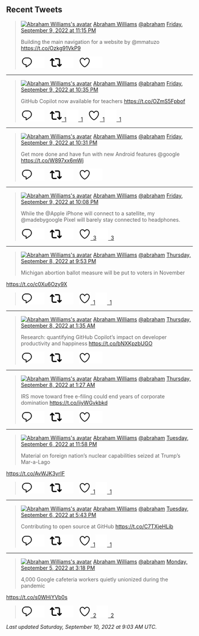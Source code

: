 ## Recent Tweets

> [![Abraham Williams's avatar](https://pbs.twimg.com/profile_images/897079141719195648/_mvh-QJH_mini.jpg)](https://twitter.com/abraham) [Abraham Williams](https://twitter.com/abraham) [@abraham](https://twitter.com/abraham) [Friday, September 9, 2022 at 11:15 PM](https://twitter.com/abraham/status/1568377691916697602)
>
> Building the main navigation for a website by @mmatuzo https://t.co/Ozkg91VkP9
>
> [![Reply](./images/reply_light.svg#gh-light-mode-only "Reply")](https://twitter.com/intent/tweet?in_reply_to=1568377691916697602#gh-light-mode-only)[![Reply](./images/reply.svg#gh-dark-mode-only "Reply")](https://twitter.com/intent/tweet?in_reply_to=1568377691916697602#gh-dark-mode-only)&emsp;[![Retweet](./images/retweet_light.svg#gh-light-mode-only "Retweet")](https://twitter.com/intent/retweet?tweet_id=1568377691916697602#gh-light-mode-only)[![Retweet](./images/retweet.svg#gh-dark-mode-only "Retweet")](https://twitter.com/intent/retweet?tweet_id=1568377691916697602#gh-dark-mode-only)&emsp;[![Like](./images/like_light.svg#gh-light-mode-only "Like")](https://twitter.com/intent/favorite?tweet_id=1568377691916697602#gh-light-mode-only)[![Like](./images/like.svg#gh-dark-mode-only "Like")](https://twitter.com/intent/favorite?tweet_id=1568377691916697602#gh-dark-mode-only)


---

> [![Abraham Williams's avatar](https://pbs.twimg.com/profile_images/897079141719195648/_mvh-QJH_mini.jpg)](https://twitter.com/abraham) [Abraham Williams](https://twitter.com/abraham) [@abraham](https://twitter.com/abraham) [Friday, September 9, 2022 at 10:35 PM](https://twitter.com/abraham/status/1568367593932693504)
>
> GitHub Copilot now available for teachers https://t.co/OZmS5Fpbof
>
> [![Reply](./images/reply_light.svg#gh-light-mode-only "Reply")](https://twitter.com/intent/tweet?in_reply_to=1568367593932693504#gh-light-mode-only)[![Reply](./images/reply.svg#gh-dark-mode-only "Reply")](https://twitter.com/intent/tweet?in_reply_to=1568367593932693504#gh-dark-mode-only)&emsp;[![Retweet](./images/retweet_light.svg#gh-light-mode-only "Retweet")&ensp;1](https://twitter.com/intent/retweet?tweet_id=1568367593932693504#gh-light-mode-only)[![Retweet](./images/retweet.svg#gh-dark-mode-only "Retweet")&ensp;1](https://twitter.com/intent/retweet?tweet_id=1568367593932693504#gh-dark-mode-only)&emsp;[![Like](./images/like_light.svg#gh-light-mode-only "Like")&ensp;1](https://twitter.com/intent/favorite?tweet_id=1568367593932693504#gh-light-mode-only)[![Like](./images/like.svg#gh-dark-mode-only "Like")&ensp;1](https://twitter.com/intent/favorite?tweet_id=1568367593932693504#gh-dark-mode-only)


---

> [![Abraham Williams's avatar](https://pbs.twimg.com/profile_images/897079141719195648/_mvh-QJH_mini.jpg)](https://twitter.com/abraham) [Abraham Williams](https://twitter.com/abraham) [@abraham](https://twitter.com/abraham) [Friday, September 9, 2022 at 10:31 PM](https://twitter.com/abraham/status/1568366474128916480)
>
> Get more done and have fun with new Android features @google https://t.co/W897xx6mWj
>
> [![Reply](./images/reply_light.svg#gh-light-mode-only "Reply")](https://twitter.com/intent/tweet?in_reply_to=1568366474128916480#gh-light-mode-only)[![Reply](./images/reply.svg#gh-dark-mode-only "Reply")](https://twitter.com/intent/tweet?in_reply_to=1568366474128916480#gh-dark-mode-only)&emsp;[![Retweet](./images/retweet_light.svg#gh-light-mode-only "Retweet")](https://twitter.com/intent/retweet?tweet_id=1568366474128916480#gh-light-mode-only)[![Retweet](./images/retweet.svg#gh-dark-mode-only "Retweet")](https://twitter.com/intent/retweet?tweet_id=1568366474128916480#gh-dark-mode-only)&emsp;[![Like](./images/like_light.svg#gh-light-mode-only "Like")](https://twitter.com/intent/favorite?tweet_id=1568366474128916480#gh-light-mode-only)[![Like](./images/like.svg#gh-dark-mode-only "Like")](https://twitter.com/intent/favorite?tweet_id=1568366474128916480#gh-dark-mode-only)


---

> [![Abraham Williams's avatar](https://pbs.twimg.com/profile_images/897079141719195648/_mvh-QJH_mini.jpg)](https://twitter.com/abraham) [Abraham Williams](https://twitter.com/abraham) [@abraham](https://twitter.com/abraham) [Friday, September 9, 2022 at 10:08 PM](https://twitter.com/abraham/status/1568360609372164098)
>
> While the @Apple iPhone will connect to a satellite, my @madebygoogle Pixel will barely stay connected to headphones.
>
> [![Reply](./images/reply_light.svg#gh-light-mode-only "Reply")](https://twitter.com/intent/tweet?in_reply_to=1568360609372164098#gh-light-mode-only)[![Reply](./images/reply.svg#gh-dark-mode-only "Reply")](https://twitter.com/intent/tweet?in_reply_to=1568360609372164098#gh-dark-mode-only)&emsp;[![Retweet](./images/retweet_light.svg#gh-light-mode-only "Retweet")](https://twitter.com/intent/retweet?tweet_id=1568360609372164098#gh-light-mode-only)[![Retweet](./images/retweet.svg#gh-dark-mode-only "Retweet")](https://twitter.com/intent/retweet?tweet_id=1568360609372164098#gh-dark-mode-only)&emsp;[![Like](./images/like_light.svg#gh-light-mode-only "Like")&ensp;3](https://twitter.com/intent/favorite?tweet_id=1568360609372164098#gh-light-mode-only)[![Like](./images/like.svg#gh-dark-mode-only "Like")&ensp;3](https://twitter.com/intent/favorite?tweet_id=1568360609372164098#gh-dark-mode-only)


---

> [![Abraham Williams's avatar](https://pbs.twimg.com/profile_images/897079141719195648/_mvh-QJH_mini.jpg)](https://twitter.com/abraham) [Abraham Williams](https://twitter.com/abraham) [@abraham](https://twitter.com/abraham) [Thursday, September 8, 2022 at 9:53 PM](https://twitter.com/abraham/status/1567994675587387392)
>
> Michigan abortion ballot measure will be put to voters in November

https://t.co/c0Xu6Ozy9X
>
> [![Reply](./images/reply_light.svg#gh-light-mode-only "Reply")](https://twitter.com/intent/tweet?in_reply_to=1567994675587387392#gh-light-mode-only)[![Reply](./images/reply.svg#gh-dark-mode-only "Reply")](https://twitter.com/intent/tweet?in_reply_to=1567994675587387392#gh-dark-mode-only)&emsp;[![Retweet](./images/retweet_light.svg#gh-light-mode-only "Retweet")](https://twitter.com/intent/retweet?tweet_id=1567994675587387392#gh-light-mode-only)[![Retweet](./images/retweet.svg#gh-dark-mode-only "Retweet")](https://twitter.com/intent/retweet?tweet_id=1567994675587387392#gh-dark-mode-only)&emsp;[![Like](./images/like_light.svg#gh-light-mode-only "Like")&ensp;1](https://twitter.com/intent/favorite?tweet_id=1567994675587387392#gh-light-mode-only)[![Like](./images/like.svg#gh-dark-mode-only "Like")&ensp;1](https://twitter.com/intent/favorite?tweet_id=1567994675587387392#gh-dark-mode-only)


---

> [![Abraham Williams's avatar](https://pbs.twimg.com/profile_images/897079141719195648/_mvh-QJH_mini.jpg)](https://twitter.com/abraham) [Abraham Williams](https://twitter.com/abraham) [@abraham](https://twitter.com/abraham) [Thursday, September 8, 2022 at 1:35 AM](https://twitter.com/abraham/status/1567688138742546434)
>
> Research: quantifying GitHub Copilot’s impact on developer productivity and happiness https://t.co/bNXKpzbUGO
>
> [![Reply](./images/reply_light.svg#gh-light-mode-only "Reply")](https://twitter.com/intent/tweet?in_reply_to=1567688138742546434#gh-light-mode-only)[![Reply](./images/reply.svg#gh-dark-mode-only "Reply")](https://twitter.com/intent/tweet?in_reply_to=1567688138742546434#gh-dark-mode-only)&emsp;[![Retweet](./images/retweet_light.svg#gh-light-mode-only "Retweet")](https://twitter.com/intent/retweet?tweet_id=1567688138742546434#gh-light-mode-only)[![Retweet](./images/retweet.svg#gh-dark-mode-only "Retweet")](https://twitter.com/intent/retweet?tweet_id=1567688138742546434#gh-dark-mode-only)&emsp;[![Like](./images/like_light.svg#gh-light-mode-only "Like")](https://twitter.com/intent/favorite?tweet_id=1567688138742546434#gh-light-mode-only)[![Like](./images/like.svg#gh-dark-mode-only "Like")](https://twitter.com/intent/favorite?tweet_id=1567688138742546434#gh-dark-mode-only)


---

> [![Abraham Williams's avatar](https://pbs.twimg.com/profile_images/897079141719195648/_mvh-QJH_mini.jpg)](https://twitter.com/abraham) [Abraham Williams](https://twitter.com/abraham) [@abraham](https://twitter.com/abraham) [Thursday, September 8, 2022 at 1:27 AM](https://twitter.com/abraham/status/1567685986397655040)
>
> IRS move toward free e-filing could end years of corporate domination https://t.co/iiyWGvkbkd
>
> [![Reply](./images/reply_light.svg#gh-light-mode-only "Reply")](https://twitter.com/intent/tweet?in_reply_to=1567685986397655040#gh-light-mode-only)[![Reply](./images/reply.svg#gh-dark-mode-only "Reply")](https://twitter.com/intent/tweet?in_reply_to=1567685986397655040#gh-dark-mode-only)&emsp;[![Retweet](./images/retweet_light.svg#gh-light-mode-only "Retweet")](https://twitter.com/intent/retweet?tweet_id=1567685986397655040#gh-light-mode-only)[![Retweet](./images/retweet.svg#gh-dark-mode-only "Retweet")](https://twitter.com/intent/retweet?tweet_id=1567685986397655040#gh-dark-mode-only)&emsp;[![Like](./images/like_light.svg#gh-light-mode-only "Like")](https://twitter.com/intent/favorite?tweet_id=1567685986397655040#gh-light-mode-only)[![Like](./images/like.svg#gh-dark-mode-only "Like")](https://twitter.com/intent/favorite?tweet_id=1567685986397655040#gh-dark-mode-only)


---

> [![Abraham Williams's avatar](https://pbs.twimg.com/profile_images/897079141719195648/_mvh-QJH_mini.jpg)](https://twitter.com/abraham) [Abraham Williams](https://twitter.com/abraham) [@abraham](https://twitter.com/abraham) [Tuesday, September 6, 2022 at 11:58 PM](https://twitter.com/abraham/status/1567301355492065280)
>
> Material on foreign nation’s nuclear capabilities seized at Trump’s Mar-a-Lago

https://t.co/AvWJK3yrIF
>
> [![Reply](./images/reply_light.svg#gh-light-mode-only "Reply")](https://twitter.com/intent/tweet?in_reply_to=1567301355492065280#gh-light-mode-only)[![Reply](./images/reply.svg#gh-dark-mode-only "Reply")](https://twitter.com/intent/tweet?in_reply_to=1567301355492065280#gh-dark-mode-only)&emsp;[![Retweet](./images/retweet_light.svg#gh-light-mode-only "Retweet")](https://twitter.com/intent/retweet?tweet_id=1567301355492065280#gh-light-mode-only)[![Retweet](./images/retweet.svg#gh-dark-mode-only "Retweet")](https://twitter.com/intent/retweet?tweet_id=1567301355492065280#gh-dark-mode-only)&emsp;[![Like](./images/like_light.svg#gh-light-mode-only "Like")&ensp;1](https://twitter.com/intent/favorite?tweet_id=1567301355492065280#gh-light-mode-only)[![Like](./images/like.svg#gh-dark-mode-only "Like")&ensp;1](https://twitter.com/intent/favorite?tweet_id=1567301355492065280#gh-dark-mode-only)


---

> [![Abraham Williams's avatar](https://pbs.twimg.com/profile_images/897079141719195648/_mvh-QJH_mini.jpg)](https://twitter.com/abraham) [Abraham Williams](https://twitter.com/abraham) [@abraham](https://twitter.com/abraham) [Tuesday, September 6, 2022 at 5:43 PM](https://twitter.com/abraham/status/1567206838831136768)
>
> Contributing to open source at GitHub https://t.co/C7TXjeHLib
>
> [![Reply](./images/reply_light.svg#gh-light-mode-only "Reply")](https://twitter.com/intent/tweet?in_reply_to=1567206838831136768#gh-light-mode-only)[![Reply](./images/reply.svg#gh-dark-mode-only "Reply")](https://twitter.com/intent/tweet?in_reply_to=1567206838831136768#gh-dark-mode-only)&emsp;[![Retweet](./images/retweet_light.svg#gh-light-mode-only "Retweet")](https://twitter.com/intent/retweet?tweet_id=1567206838831136768#gh-light-mode-only)[![Retweet](./images/retweet.svg#gh-dark-mode-only "Retweet")](https://twitter.com/intent/retweet?tweet_id=1567206838831136768#gh-dark-mode-only)&emsp;[![Like](./images/like_light.svg#gh-light-mode-only "Like")&ensp;1](https://twitter.com/intent/favorite?tweet_id=1567206838831136768#gh-light-mode-only)[![Like](./images/like.svg#gh-dark-mode-only "Like")&ensp;1](https://twitter.com/intent/favorite?tweet_id=1567206838831136768#gh-dark-mode-only)


---

> [![Abraham Williams's avatar](https://pbs.twimg.com/profile_images/897079141719195648/_mvh-QJH_mini.jpg)](https://twitter.com/abraham) [Abraham Williams](https://twitter.com/abraham) [@abraham](https://twitter.com/abraham) [Monday, September 5, 2022 at 3:18 PM](https://twitter.com/abraham/status/1566808016749568001)
>
> 4,000 Google cafeteria workers quietly unionized during the pandemic

https://t.co/s0WHiYVb0s
>
> [![Reply](./images/reply_light.svg#gh-light-mode-only "Reply")](https://twitter.com/intent/tweet?in_reply_to=1566808016749568001#gh-light-mode-only)[![Reply](./images/reply.svg#gh-dark-mode-only "Reply")](https://twitter.com/intent/tweet?in_reply_to=1566808016749568001#gh-dark-mode-only)&emsp;[![Retweet](./images/retweet_light.svg#gh-light-mode-only "Retweet")](https://twitter.com/intent/retweet?tweet_id=1566808016749568001#gh-light-mode-only)[![Retweet](./images/retweet.svg#gh-dark-mode-only "Retweet")](https://twitter.com/intent/retweet?tweet_id=1566808016749568001#gh-dark-mode-only)&emsp;[![Like](./images/like_light.svg#gh-light-mode-only "Like")&ensp;2](https://twitter.com/intent/favorite?tweet_id=1566808016749568001#gh-light-mode-only)[![Like](./images/like.svg#gh-dark-mode-only "Like")&ensp;2](https://twitter.com/intent/favorite?tweet_id=1566808016749568001#gh-dark-mode-only)


_Last updated Saturday, September 10, 2022 at 9:03 AM UTC._
